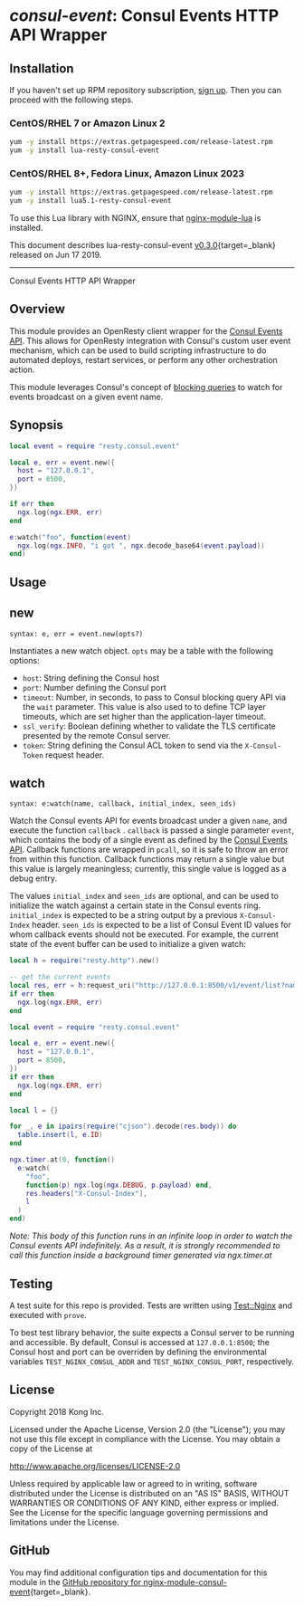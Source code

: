 # *consul-event*: Consul Events HTTP API Wrapper


## Installation

If you haven't set up RPM repository subscription, [sign up](https://www.getpagespeed.com/repo-subscribe). Then you can proceed with the following steps.

### CentOS/RHEL 7 or Amazon Linux 2

```bash
yum -y install https://extras.getpagespeed.com/release-latest.rpm
yum -y install lua-resty-consul-event
```

### CentOS/RHEL 8+, Fedora Linux, Amazon Linux 2023

```bash
yum -y install https://extras.getpagespeed.com/release-latest.rpm
yum -y install lua5.1-resty-consul-event
```


To use this Lua library with NGINX, ensure that [nginx-module-lua](../modules/lua.md) is installed.

This document describes lua-resty-consul-event [v0.3.0](https://github.com/Kong/lua-resty-consul-event/releases/tag/0.3.0){target=_blank} 
released on Jun 17 2019.
    
<hr />

Consul Events HTTP API Wrapper

## Overview

This module provides an OpenResty client wrapper for the [Consul Events API](https://www.consul.io/api/event.html). This allows for OpenResty integration with Consul's custom user event mechanism, which can be used to build scripting infrastructure to do automated deploys, restart services, or perform any other orchestration action.

This module leverages Consul's concept of [blocking queries](https://www.consul.io/api/index.html#blocking-queries) to watch for events broadcast on a given event name.

## Synopsis

```lua
local event = require "resty.consul.event"

local e, err = event.new({
  host = "127.0.0.1",
  port = 8500,
})

if err then
  ngx.log(ngx.ERR, err)
end

e:watch("foo", function(event)
  ngx.log(ngx.INFO, "i got ", ngx.decode_base64(event.payload))
end)
```

## Usage

## new

`syntax: e, err = event.new(opts?)`

Instantiates a new watch object. `opts` may be a table with the following options: 

 * `host`: String defining the Consul host
 * `port`: Number defining the Consul port
 * `timeout`: Number, in seconds, to pass to Consul blocking query API via the `wait` parameter. This value is also used to to define TCP layer timeouts, which are set higher than the application-layer timeout.
 * `ssl_verify`: Boolean defining whether to validate the TLS certificate presented by the remote Consul server.
 * `token`: String defining the Consul ACL token to send via the `X-Consul-Token` request header.

## watch

`syntax: e:watch(name, callback, initial_index, seen_ids)`

Watch the Consul events API for events broadcast under a given `name`, and execute the function `callback` . `callback` is passed a single parameter `event`, which contains the body of a single event as defined by the [Consul Events API](https://www.consul.io/api/event.html). Callback functions are wrapped in `pcall`, so it is safe to throw an error from within this function. Callback functions may return a single value but this value is largely meaningless; currently, this single value is logged as a debug entry.

The values `initial_index` and `seen_ids` are optional, and can be used to initialize the watch against a certain state in the Consul events ring. `initial_index` is expected to be a string output by a previous `X-Consul-Index` header. `seen_ids` is expected to be a list of Consul Event ID values for whom callback events should not be executed. For example, the current state of the event buffer can be used to initialize a given watch:

```lua
local h = require("resty.http").new()

-- get the current events
local res, err = h:request_uri("http://127.0.0.1:8500/v1/event/list?name=foo")
if err then
  ngx.log(ngx.ERR, err)
end

local event = require "resty.consul.event"

local e, err = event.new({
  host = "127.0.0.1",
  port = 8500,
})
if err then
  ngx.log(ngx.ERR, err)
end

local l = {}

for _, e in ipairs(require("cjson").decode(res.body)) do
  table.insert(l, e.ID)
end

ngx.timer.at(0, function()
  e:watch(
    "foo",
    function(p) ngx.log(ngx.DEBUG, p.payload) end,
    res.headers["X-Consul-Index"],
    l
  )
end)
```

*Note: This body of this function runs in an infinite loop in order to watch the Consul events API indefinitely. As a result, it is strongly recommended to call this function inside a background timer generated via ngx.timer.at*

## Testing

A test suite for this repo is provided. Tests are written using [Test::Nginx](https://metacpan.org/pod/Test::Nginx::Socket) and executed with `prove`.

To best test library behavior, the suite expects a Consul server to be running and accessible. By default, Consul is accessed at `127.0.0.1:8500`; the Consul host and port can be overriden by defining the environmental variables `TEST_NGINX_CONSUL_ADDR` and `TEST_NGINX_CONSUL_PORT`, respectively.

## License

Copyright 2018 Kong Inc.

Licensed under the Apache License, Version 2.0 (the "License");
you may not use this file except in compliance with the License.
You may obtain a copy of the License at

   http://www.apache.org/licenses/LICENSE-2.0

Unless required by applicable law or agreed to in writing, software
distributed under the License is distributed on an "AS IS" BASIS,
WITHOUT WARRANTIES OR CONDITIONS OF ANY KIND, either express or implied.
See the License for the specific language governing permissions and
limitations under the License.

## GitHub

You may find additional configuration tips and documentation for this module in the [GitHub repository for 
nginx-module-consul-event](https://github.com/Kong/lua-resty-consul-event){target=_blank}.